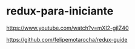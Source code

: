 # redux-para-iniciante

https://www.youtube.com/watch?v=mXI2-gjIZ40


https://github.com/felipemotarocha/redux-guide